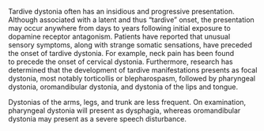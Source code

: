 Tardive dystonia often has an insidious and progressive presentation. Although associated with a latent and thus “tardive” onset, the presentation may occur anywhere from days to years following initial exposure to dopamine receptor antagonism. Patients have reported that unusual sensory symptoms, along with strange somatic sensations, have preceded the onset of tardive dystonia. For example, neck pain has been found to precede the onset of cervical dystonia. Furthermore, research has determined that the development of tardive manifestations presents as focal dystonia, most notably torticollis or blepharospasm, followed by pharyngeal dystonia, oromandibular dystonia, and dystonia of the lips and tongue.

Dystonias of the arms, legs, and trunk are less frequent. On examination, pharyngeal dystonia will present as dysphagia, whereas oromandibular dystonia may present as a severe speech disturbance.